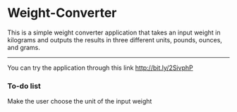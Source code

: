 # Weight-Converter

This is a simple weight converter application that takes an input weight in kilograms and outputs the results in three different units, pounds, ounces, and grams.<hr/>
You can try the application through this link http://bit.ly/2SivphP

### To-do list
Make the user choose the unit of the input weight
